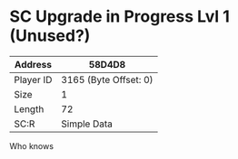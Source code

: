 #  SC Upgrade in Progress Lvl 1 (Unused?)
Address   | 58D4D8
----------|-------------
Player ID | 3165 (Byte Offset: 0)
Size 	  | 1
Length 	  | 72
SC:R      | Simple Data

Who knows
